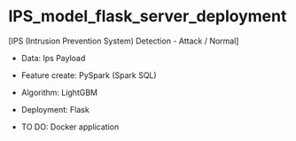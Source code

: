 # IPS_model_flask_server_deployment

[IPS (Intrusion Prevention System) Detection - Attack / Normal]

- Data: Ips Payload
- Feature create: PySpark (Spark SQL)
- Algorithm: LightGBM
- Deployment: Flask

- TO DO: Docker application
